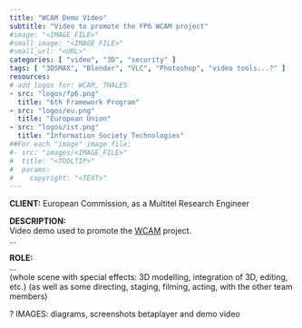 ```yaml
---
title: "WCAM Demo Video"
subtitle: "Video to promote the FP6 WCAM project"
#image: "<IMAGE_FILE>"
#small_image: "<IMAGE_FILE>"
#small_url: "<URL>"
categories: [ "video", "3D", "security" ]
tags: [ "3DSMAX", "Blender", "VLC", "Photoshop", "video tools...?" ]
resources:
# add logos for: WCAM, THALES
- src: "logos/fp6.png"
  title: "6th Framework Program"
- src: "logos/eu.png"
  title: "European Union"
- src: "logos/ist.png"
  title: "Information Society Technologies"
##For each "image" image file:
#- src: "images/<IMAGE_FILE>"
#  title: "<TOOLTIP>"
#  params:
#    copyright: "<TEXT>"
---
```


<b>CLIENT:</b> European Commission, as a Multitel Research Engineer<br>

<b>DESCRIPTION:</b><br>
Video demo used to promote the [WCAM](/pro/multitel/wcam) project.<br>
...

<b>ROLE:</b><br>
...<br>
(whole scene with special effects: 3D modelling, integration of 3D, editing, etc.)
(as well as some directing, staging, filming, acting, with the other team members)

?
IMAGES: diagrams, screenshots betaplayer and demo video
